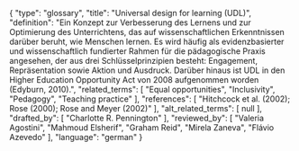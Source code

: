 {
    "type": "glossary",
    "title": "Universal design for learning (UDL)",
    "definition": "Ein Konzept zur Verbesserung des Lernens und zur Optimierung des Unterrichtens, das auf wissenschaftlichen Erkenntnissen darüber beruht, wie Menschen lernen. Es wird häufig als evidenzbasierter und wissenschaftlich fundierter Rahmen für die pädagogische Praxis angesehen, der aus drei Schlüsselprinzipien besteht: Engagement, Repräsentation sowie Aktion und Ausdruck. Darüber hinaus ist UDL in den Higher Education Opportunity Act von 2008 aufgenommen worden (Edyburn, 2010).",
    "related_terms": [
        "Equal opportunities",
        "Inclusivity",
        "Pedagogy",
        "Teaching practice"
    ],
    "references": [
        "Hitchcock et al. (2002); Rose (2000); Rose and Meyer (2002)"
    ],
    "alt_related_terms": [
        null
    ],
    "drafted_by": [
        "Charlotte R. Pennington"
    ],
    "reviewed_by": [
        "Valeria Agostini",
        "Mahmoud Elsherif",
        "Graham Reid",
        "Mirela Zaneva",
        "Flávio Azevedo"
    ],
    "language": "german"
}